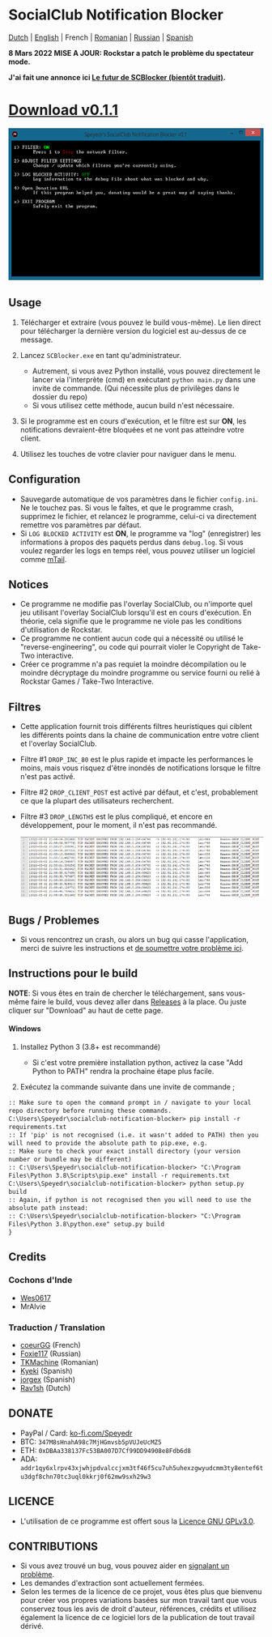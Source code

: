 # SocialClub Notification Blocker

[Dutch](../NL/README.md) | [English](../../README.md) | French | [Romanian](../RO/README.md) | [Russian](../RU/README.md) | [Spanish](../ES/README.md)

**8 Mars 2022 MISE A JOUR: Rockstar a patch le problème du spectateur mode.**

**J'ai fait une annonce ici [Le futur de SCBlocker (bientôt traduit)](https://github.com/Speyedr/socialclub-notification-blocker/discussions/12).**

# [Download v0.1.1](https://github.com/Speyedr/socialclub-notification-blocker/releases/download/v0.1.1/SocialClubBlocker-0.1.1.zip)

<img src="/img/SCBlockerTease1.png" alt="Main Menu" height=300 width=562>

## Usage

1. Télécharger et extraire (vous pouvez le build vous-même). Le lien direct pour télécharger la dernière version du logiciel est au-dessus de ce message.
2. Lancez `SCBlocker.exe` en tant qu'administrateur.

	* Autrement, si vous avez Python installé, vous pouvez directement le lancer via l'interprète (cmd) en exécutant `python main.py` dans une invite de commande. (Qui nécessite plus de privilèges dans le dossier du repo)
	* Si vous utilisez cette méthode, aucun build n'est nécessaire.

3. Si le programme est en cours d'exécution, et le filtre est sur **ON**, les notifications devraient-être bloquées et ne vont pas atteindre votre client.

4. Utilisez les touches de votre clavier pour naviguer dans le menu.

## Configuration

* Sauvegarde automatique de vos paramètres dans le fichier `config.ini`. Ne le touchez pas. Si vous le faîtes, et que le programme crash, supprimez le fichier, et relancez le programme, celui-ci va directement remettre vos paramètres par défaut.
* Si `LOG BLOCKED ACTIVITY` est **ON**, le programme va "log" (enregistrer) les informations à propos des paquets perdus dans `debug.log`. Si vous voulez regarder les logs en temps réel, vous pouvez utiliser un logiciel comme [mTail](http://ophilipp.free.fr/op_tail.htm).

## Notices

* Ce programme ne modifie pas l'overlay SocialClub, ou n'importe quel jeu utilisant l'overlay SocialClub lorsqu'il est en cours d'exécution. En théorie, cela signifie que le programme ne viole pas les conditions d'utilisation de Rockstar.
* Ce programme ne contient aucun code qui a nécessité ou utilisé le "reverse-engineering", ou code qui pourrait violer le Copyright de Take-Two interactive.
* Créer ce programme n'a pas requiet la moindre décompilation ou le moindre décryptage du moindre programme ou service fourni ou relié à Rockstar Games / Take-Two Interactive.

## Filtres

* Cette application fournit trois différents filtres heuristiques qui ciblent les différents points dans la chaine de communication entre votre client et l'overlay SocialClub.
* Filtre #1 `DROP_INC_80` est le plus rapide et impacte les performances le moins, mais vous risquez d'être inondés de notifications lorsque le filtre n'est pas activé.
* Filtre #2 `DROP_CLIENT_POST` est activé par défaut, et c'est, probablement ce que la plupart des utilisateurs recherchent.
* Filtre #3 `DROP_LENGTHS` est le plus compliqué, et encore en développement, pour le moment, il n'est pas recommandé.

  <img src="/img/SCBlockerTease3.png" alt="Logging dropped packets" height=120 width=527>

## Bugs / Problemes

* Si vous rencontrez un crash, ou alors un bug qui casse l'application, merci de suivre les instructions et [de soumettre votre problème ici](https://github.com/Speyedr/socialclub-notification-blocker/issues/new/choose).

## Instructions pour le build

**NOTE**: Si vous êtes en train de chercher le téléchargement, sans vous-même faire le build, vous devez aller dans [Releases](https://github.com/Speyedr/socialclub-notification-blocker/releases) à la place. Ou juste cliquer sur "Download" au haut de cette page.

#### Windows

1. Installez Python 3 (3.8+ est recommandé)
	* Si c'est votre première installation python, activez la case "Add Python to PATH" rendra la prochaine étape plus facile.

2. Exécutez la commande suivante dans une invite de commande ;

```
:: Make sure to open the command prompt in / navigate to your local repo directory before running these commands.
C:\Users\Speyedr\socialclub-notification-blocker> pip install -r requirements.txt
:: If 'pip' is not recognised (i.e. it wasn't added to PATH) then you will need to provide the absolute path to pip.exe, e.g.
:: Make sure to check your exact install directory (your version number or bundle may be different)
:: C:\Users\Speyedr\socialclub-notification-blocker> "C:\Program Files\Python 3.8\Scripts\pip.exe" install -r requirements.txt
C:\Users\Speyedr\socialclub-notification-blocker> python setup.py build
:: Again, if python is not recognised then you will need to use the absolute path instead:
:: C:\Users\Speyedr\socialclub-notification-blocker> "C:\Program Files\Python 3.8\python.exe" setup.py build
}
```

## Credits

### Cochons d'Inde

* [Wes0617](https://github.com/Wes0617)
* MrAlvie

### Traduction / Translation

- [coeurGG](https://github.com/coeurGG) (French)
- [Foxie117](https://github.com/Foxie1171) (Russian)
- [TKMachine](https://github.com/TKMachine) (Romanian)
- [Kyeki](https://github.com/Kyekii) (Spanish)
- [jorgex](https://github.com/jorgex94) (Spanish)
- [Rav1sh](https://github.com/Rav1sh) (Dutch)

## DONATE

* PayPal / Card: [ko-fi.com/Speyedr](https://ko-fi.com/speyedr)
* BTC: `347M8sHnahA98c7MjHGmvsb5pVUJeUcMZ5`
* ETH: `0xDBAa338137Fc53BA007D7Cf99DD94908e8Fdb6d8`
* ADA: `addr1qy6xlrpv43xjwhjpdvalccjxm3tf46f5cu7uh5uhexzgwyudcmm3ty8entef6tu3dgf8chn70tc3uql0kkrj0f62mw9sxh29w3`

## LICENCE

* L'utilisation de ce programme est offert sous la [Licence GNU GPLv3.0](LICENSE).

## CONTRIBUTIONS 

* Si vous avez trouvé un bug, vous pouvez aider en [signalant un problème](https://github.com/Speyedr/socialclub-notification-blocker/issues/new/choose).
* Les demandes d'extraction sont actuellement fermées.
* Selon les termes de la licence de ce projet, vous êtes plus que bienvenu pour créer vos propres variations basées sur mon travail tant que vous conservez tous les avis de droit d'auteur, références, crédits et utilisez également la licence de ce logiciel lors de la publication de tout travail dérivé.